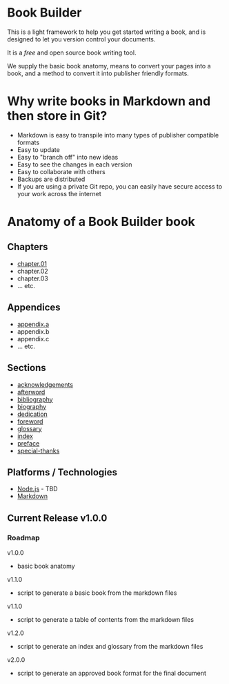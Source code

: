 # Book Builder
This is a light framework to help you get started writing a book, and is designed to let you version control your documents.

It is a *free* and open source book writing tool.

We supply the basic book anatomy, means to convert your pages into a book, and a method to convert it into publisher friendly formats.

# Why write books in Markdown and then store in Git?
* Markdown is easy to transpile into many types of publisher compatible formats
* Easy to update
* Easy to "branch off" into new ideas
* Easy to see the changes in each version
* Easy to collaborate with others
* Backups are distributed
* If you are using a private Git repo, you can easily have secure access to your work across the internet

# Anatomy of a Book Builder book

## Chapters
* [chapter.01](text/chapter.01.md)
* chapter.02
* chapter.03
* ... etc.

## Appendices
* [appendix.a](appendices/appendix.a.md)
* appendix.b
* appendix.c
* ... etc.

## Sections
* [acknowledgements](sections/acknowledgements.md)
* [afterword](sections/afterword.md)
* [bibliography](sections/bibliography.md)
* [biography](sections/biography.md)
* [dedication](sections/dedication.md)
* [foreword](sections/foreword.md)
* [glossary](sections/glossary.md)
* [index](sections/index.md)
* [preface](sections/preface.md)
* [special-thanks](sections/special-thanks.md)

## Platforms / Technologies
* [Node.js](http://nodejs.org/) - TBD
* [Markdown](https://en.wikipedia.org/wiki/Markdown)

## Current Release v1.0.0

### Roadmap

v1.0.0
* basic book anatomy

v1.1.0
* script to generate a basic book from the markdown files

v1.1.0
* script to generate a table of contents from the markdown files

v1.2.0
* script to generate an index and glossary from the markdown files

v2.0.0
* script to generate an approved book format for the final document

